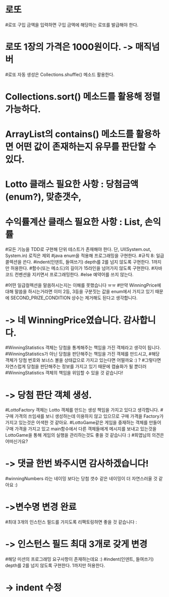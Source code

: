 # 로또
#로또 구입 금액을 입력하면 구입 금액에 해당하는 로또를 발급해야 한다.
# 로또 1장의 가격은 1000원이다. -> 매직넘버
#로또 자동 생성은 Collections.shuffle() 메소드 활용한다.
# Collections.sort() 메소드를 활용해 정렬 가능하다.
# ArrayList의 contains() 메소드를 활용하면 어떤 값이 존재하는지 유무를 판단할 수 있다.
# Lotto 클래스 필요한 사항 : 당첨금액(enum?), 맞춘갯수,
# 수익률계산 클래스 필요한 사항 : List<Lotto>, 손익률


#모든 기능을 TDD로 구현해 단위 테스트가 존재해야 한다. 단, UI(System.out, System.in) 로직은 제외
#java enum을 적용해 프로그래밍을 구현한다.
#규칙 8: 일급 콜렉션을 쓴다.
#indent(인덴트, 들여쓰기) depth를 2를 넘지 않도록 구현한다. 1까지만 허용한다.
#함수(또는 메소드)의 길이가 15라인을 넘어가지 않도록 구현한다.
#자바 코드 컨벤션을 지키면서 프로그래밍한다.
#else 예약어를 쓰지 않는다.

#어떤 일급컬렉션을 말씀하시는지는 이해를 못했습니다 ㅠㅠ
#만약 WinningPrice에 대해 말씀을 하시는거라면 이미 2등, 3등을 구분짓는 값을 enum에서 가지고 있기 때문에 SECOND_PRIZE_CONDITION 상수는 제거해도 된다고 생각합니다.
# -> 네 WinningPrice였습니다. 감사합니다.

#WinningStatistics 객체는 당첨을 통계해주는 책임을 가진 객체라고 생각이 됩니다.
#WinningStatistics가 아닌 당첨을 판단해주는 책임을 가진 객체를 만드시고,
#해당 객체가 당첨 번호와 보너스 볼을 상태값으로 가지고 있는다면 어떨까요 :) ?
#그렇다면 자연스럽게 당첨을 판단해주는 정보를 가지고 있기 때문에 캡슐화가 될 뿐더러
#WinningStatistics 객체의 책임을 위임할 수 있을 것 같습니다!
# -> 당첨 판단 객체 생성.

#LottoFactory 객체는 Lotto 객체를 만드는 생성 책임을 가지고 있다고 생각합니다.
#구매 가격의 쓰임새를 보니 생성하는데 이용하지 않고 있으므로 구매 가격을 Factory가 가지고 있는것은 어색한 것 같아요. 
#LottoGame같은 게임을 중재하는 객체를 만들어 구매 가격을 가지고 있고 main함수에서 다른 객체들에게 메시지를 보내고 있는것을 LottoGame을 통해 게임의 실행을 관리하는것도 좋을 것 같습니다 :)
#희엽님의 의견은 어떠신가요?
# -> 댓글 한번 봐주시면 감사하겠습니다!


#winningNumbers 라는 네이밍 보다는 당첨 갯수 같은 네이밍이 더 자연스러울 것 같아요 :)
# ->변수명 변경 완료

 
#최대 3개의 인스턴스 필드를 가지도록 리팩토링하면 좋을 것 같습니다 :
# -> 인스턴스 필드 최대 3개로 갖게 변경


#해당 미션의 프로그래밍 요구사항이 존재하는데요 :)
#indent(인덴트, 들여쓰기) depth를 2를 넘지 않도록 구현한다. 1까지만 허용한다.
# -> indent 수정 
